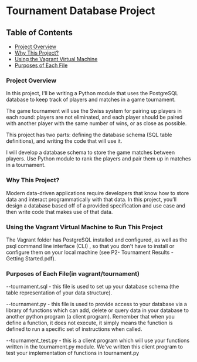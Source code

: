 # Tournament Database Project

## Table of Contents
- [Project Overview](#project-overview)
- [Why This Project?](#Why-This-Project?)
- [Using the Vagrant Virtual Machine](#Using-the-Vagrant-Virtual-Machine)
- [Purposes of Each File](#Purposes-of-Each-File)

### <a name="project-overview"></a>Project Overview
In this project, I'll be writing a Python module that uses the PostgreSQL database to keep track of players and matches in a game tournament.

The game tournament will use the Swiss system for pairing up players in each round: players are not eliminated, and each player should be paired with another player with the same number of wins, or as close as possible.

This project has two parts: defining the database schema (SQL table definitions), and writing the code that will use it.

I will develop a database schema to store the game matches between players. Use Python module to rank the players and pair them up in matches in a tournament.

### <a name="Why-This-Project?"></a>Why This Project?
Modern data-driven applications require developers that know how to store data and interact programmatically with that data. In this project, you’ll design a database based off of a provided specification and use case and then write code that makes use of that data.

### <a name="Using-the-Vagrant-Virtual-Machine"></a>Using the Vagrant Virtual Machine to Run This Project
The Vagrant folder has PostgreSQL installed and configured, as well as the psql command line interface (CLI) , so that you don't have to install or configure them on your local machine (see P2- Tournament Results - Getting Started.pdf).

### <a name="Purposes-of-Each-File"></a>Purposes of Each File(in vagrant/tournament)
--tournament.sql - this file is used to set up your database schema (the table
representation of your data structure).

--tournament.py - this file is used to provide access to your database via a library of
functions which can add, delete or query data in your database to another python
program (a client program). Remember that when you define a function, it does not
execute, it simply means the function is defined to run a specific set of instructions when
called.

--tournament_test.py - this is a client program which will use your functions written in
the tournament.py module. We've written this client program to test your implementation
of functions in tournament.py
